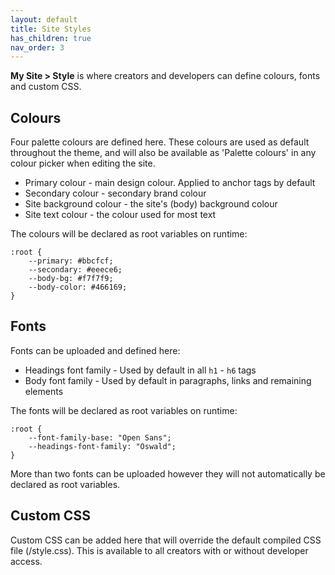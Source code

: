 ```yaml
---
layout: default
title: Site Styles
has_children: true
nav_order: 3
---
```


**My Site > Style** is where creators and developers can define colours, fonts and custom CSS.

## Colours 
Four palette colours are defined here. These colours are used as default throughout the theme, and will also be available as 'Palette colours' in any colour picker when editing the site.
- Primary colour - main design colour. Applied to anchor tags by default
- Secondary colour - secondary brand colour
- Site background colour - the site's (body) background colour
- Site text colour - the colour used for most text

The colours will be declared as root variables on runtime:
```
:root {
    --primary: #bbcfcf;
    --secondary: #eeece6;
    --body-bg: #f7f7f9;
    --body-color: #466169;
}
```

## Fonts
Fonts can be uploaded and defined here:
- Headings font family - Used by default in all `h1` - `h6` tags
- Body font family - Used by default in paragraphs, links and remaining elements

The fonts will be declared as root variables on runtime:
```
:root {
    --font-family-base: "Open Sans";
    --headings-font-family: "Oswald";
}
```

More than two fonts can be uploaded however they will not automatically be declared as root variables.

## Custom CSS
Custom CSS can be added here that will override the default compiled CSS file (/style.css). This is available to all creators with or without developer access.